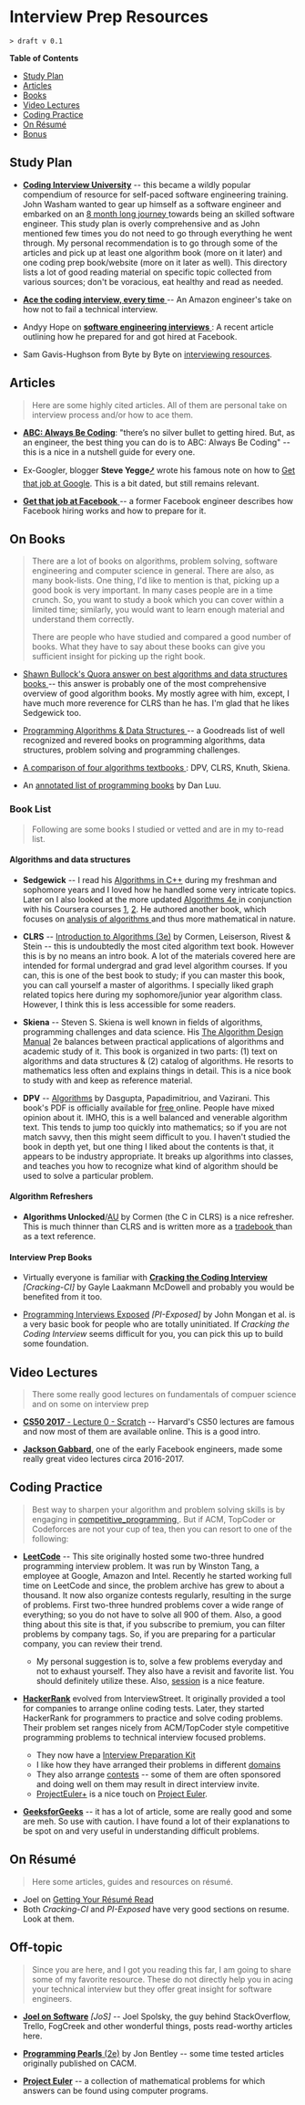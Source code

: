 Interview Prep Resources
========================
`> draft v 0.1`

**Table of Contents**
- [Study Plan](#study-Plan)
- [Articles](#articles)
- [Books](#on-books)
- [Video Lectures](#video-lectures)
- [Coding Practice](#coding-practice)
- [On Résumé](#on-resume)
- [Bonus](#off-topic)


## Study Plan
- **[Coding Interview University](https://github.com/jwasham/coding-interview-university)** -- this became a wildly 
popular compendium of resource for self-paced software engineering training. John Washam wanted to gear up himself 
as a software engineer and embarked on an [8 month long journey
](https://medium.freecodecamp.org/why-i-studied-full-time-for-8-months-for-a-google-interview-cc662ce9bb13) 
towards being an skilled software engineer. This study plan is overly comprehensive and as John mentioned few times 
you do not need to go through everything he went through. My personal recommendation is to go through some of the 
articles and pick up at least one algorithm book (more on it later) and one coding prep book/website (more on it later 
as well). This directory lists a lot of good reading material on specific topic collected from various sources; don't be 
voracious, eat healthy and read as needed. 

- [**Ace the coding interview, every time**
](https://medium.com/@nickciubotariu/ace-the-coding-interview-every-time-d169ce1fd3fc) -- An Amazon engineer's take on
how not to fail a technical interview. 

- Andyy Hope on [**software engineering interviews**
](https://medium.freecodecamp.org/software-engineering-interviews-744380f4f2af): A recent article outlining how he 
prepared for and got hired at Facebook. 

- Sam Gavis-Hughson from Byte by Byte on [interviewing resources](https://www.byte-by-byte.com/interviewing-resources/).
 

## Articles
> Here are some highly cited articles. All of them are personal take on interview process and/or how to ace them. 

- [**ABC: Always Be Coding**](https://medium.com/always-be-coding/abc-always-be-coding-d5f8051afce2): "there’s no silver bullet to getting 
hired. But, as an engineer, the best thing you can do is to ABC: Always Be Coding" -- this is a nice in a nutshell 
guide for every one. 

- Ex-Googler, blogger **Steve Yegge**[⭷](https://en.wikipedia.org/wiki/Steve_Yegge) wrote his famous note on how to 
[Get that job at Google](http://steve-yegge.blogspot.com/2008/03/get-that-job-at-google.html). This is a bit dated, 
but still remains relevant.

- [**Get that job at Facebook**
](https://www.facebook.com/notes/facebook-engineering/get-that-job-at-facebook/10150964382448920) -- a former Facebook
engineer describes how Facebook hiring works and how to prepare for it. 



## On Books
> There are a lot of books on algorithms, problem solving, software engineering and computer science in general. There 
are also, as many book-lists. One thing, I'd like to mention is that, picking up a good book is very important. In many
cases people are in a time crunch. So, you want to study a book which you can cover within a limited time; similarly,
you would want to learn enough material and understand them correctly. 
>
> There are people who have studied and compared a good number of books. What they have to say about these books can 
give you sufficient insight for  picking up the right book. 

- [Shawn Bullock's Quora answer on best algorithms and data structures books
](https://www.quora.com/What-are-the-best-books-on-algorithms-and-data-structures/answer/Shawn-Bullock-7) -- this 
answer is probably one of the most comprehensive overview of good algorithm books. My mostly agree with him, except, I 
have much more reverence for CLRS than he has. I'm glad that he likes Sedgewick too. 

- [Programming Algorithms & Data Structures
](https://www.goodreads.com/list/show/126971.Programming_Algorithms_Data_Structures) -- a Goodreads list of well 
recognized and revered books on programming algorithms, data structures, problem solving and programming challenges.

- [A comparison of four algorithms textbooks
](https://porgionesanke.wordpress.com/2016/07/11/a-comparison-of-four-algorithms-textbooks/): DPV, CLRS, Knuth, Skiena.
- An [annotated list of programming books](https://danluu.com/programming-books/) by Dan Luu.

### Book List
> Following are some books I studied or vetted and are in my to-read list.

#### Algorithms and data structures

- **Sedgewick** -- I read his [Algorithms in C++](http://a.co/d/9cUnqJI) during my freshman and sophomore years and I 
loved how he handled some very intricate topics. Later on I also looked at the more updated [Algorithms 4e
](http://a.co/d/0LDYqsh) in conjunction with his Coursera courses [1](https://www.coursera.org/learn/algorithms-part1), 
[2](https://www.coursera.org/learn/algorithms-part2). He authored another book, which focuses on [analysis of algorithms
](http://aofa.cs.princeton.edu/) and thus more mathematical in nature. 

- **CLRS** -- [Introduction to Algorithms (3e)](http://a.co/d/aVnF8Eu) by Cormen, Leiserson, Rivest & Stein -- this is 
undoubtedly the most cited algorithm text book. However this is by no means an intro book. A lot of the materials 
covered here are intended for formal undergrad and grad level algorithm courses. If you can, this is one of the best 
book to study; if you can master this book, you can call yourself a master of algorithms.  I specially liked graph 
related topics here during my sophomore/junior year algorithm class. However, I think this is less accessible for some 
readers.

- **Skiena** -- Steven S. Skiena is well known in fields of algorithms, programming challenges and data science. His 
[The Algorithm Design Manual](http://www.algorist.com/) 2e balances between practical applications of algorithms and 
academic study of it. This book is organized in two parts: (1) text on algorithms and data structures & (2) catalog of 
algorithms. He resorts to mathematics less often and explains things in detail. This is a nice book to study with and 
keep as reference material. 

- **DPV** -- [Algorithms](http://cseweb.ucsd.edu/~dasgupta/book/index.html) by Dasgupta, Papadimitriou, and Vazirani. 
This book's PDF is officially available for [free
](http://algorithmics.lsi.upc.edu/docs/Dasgupta-Papadimitriou-Vazirani.pdf) online. People have mixed opinion about it. 
IMHO, this is a well balanced and venerable algorithm text. This tends to jump too quickly into mathematics; so if you 
are not match savvy, then this might seem difficult to you. I haven't studied the book in depth yet, but one thing I 
liked about the contents is that, it appears to be industry appropriate. It breaks up algorithms into classes, 
and teaches you how to recognize what kind of algorithm should be used to solve a particular problem.

#### Algorithm Refreshers

- **Algorithms Unlocked**/[AU](http://a.co/d/egtBmR0) by Cormen (the C in CLRS) is a nice refresher. This is much 
thinner than CLRS and is written more as a [tradebook
](https://www.quora.com/Whats-the-difference-between-algorithm-books-CLRS-and-the-Algorithms-Unlocked/answers/7930807) 
than as a text reference. 

#### Interview Prep Books

- Virtually everyone is familiar with [**Cracking the Coding Interview**](http://a.co/d/73OhN0n) *[Cracking-CI]* by Gayle Laakmann 
McDowell and probably you would be benefited from it too. 

- [Programming Interviews Exposed](http://a.co/d/67c44hm) *[PI-Exposed]* by John Mongan et al. is a very basic book for people who are
totally uninitiated. If *Cracking the Coding Interview* seems difficult for you, you can pick this up to build some 
foundation. 



## Video Lectures

> There some really good lectures on fundamentals of compuer science and on some on interview prep

- [**CS50 2017** - Lecture 0 - Scratch](https://www.youtube.com/watch?v=y62zj9ozPOM) -- Harvard's CS50 lectures are 
famous and now most of them are available online. This is a good intro. 

- [**Jackson Gabbard**](https://www.youtube.com/channel/UCcdCkJKXlRoXVD03eo-q8mQ/videos), one of the early Facebook 
engineers, made some really great video lectures circa 2016-2017.



## Coding Practice

> Best way to sharpen your algorithm and problem solving skills is by engaging in [competitive_programming
](https://en.wikipedia.org/wiki/Competitive_programming). But if ACM, TopCoder or Codeforces are not your cup of tea,
then you can resort to one of the following:

- [**LeetCode**](https://leetcode.com/problemset/all/) -- This site originally hosted some two-three hundred programming
interview problem. It was run by Winston Tang, a employee at Google, Amazon and Intel. Recently he started working 
full time on LeetCode and since, the problem archive has grew to about a thousand. It now also organize contests 
regularly, resulting in the surge of problems. First two-three hundred problems cover a wide range of everything; so you
do not have to solve all 900 of them. Also, a good thing about this site is that, if you subscribe to premium, you can 
filter problems by company tags. So, if you are preparing for a particular company, you can review their trend. 
  - My personal suggestion is to, solve a few problems everyday and not to exhaust yourself. They also have a revisit 
  and favorite list. You should definitely utilize these. Also, [session](https://leetcode.com/session/) is a nice 
  feature. 
  
- [**HackerRank**](https://www.hackerrank.com/) evolved from InterviewStreet. It originally provided a tool for 
companies to arrange online coding tests. Later, they started HackerRank for programmers to practice and solve coding
problems. Their problem set ranges nicely from ACM/TopCoder style competitive programming problems to technical 
interview focused problems. 
  - They now have a [Interview Preparation Kit](https://www.hackerrank.com/interview/interview-preparation-kit)
  - I like how they have arranged their problems in different [domains](https://www.hackerrank.com/domains/)
  - They also arrange [contests](https://www.hackerrank.com/contests) -- some of them are often sponsored and doing well
  on them may result in direct interview invite. 
  - [ProjectEuler+](https://www.hackerrank.com/contests/projecteuler/challenges?) is a nice touch on [Project 
  Euler](https://projecteuler.net). 
  
- [**GeeksforGeeks**](https://www.geeksforgeeks.org/) -- it has a lot of article, some are really good and some are meh.
So use with caution. I have found a lot of their explanations to be spot on and very useful in understanding difficult 
problems.  

## On Résumé
> Here some articles, guides and resources on résumé. 

- Joel on [Getting Your Résumé Read](https://www.joelonsoftware.com/2004/01/26/getting-your-resume-read/)
- Both *Cracking-CI* and *PI-Exposed* have very good sections on resume. Look at them. 



## Off-topic
> Since you are here, and I got you reading this far, I am going to share some of my favorite resource. These do not 
directly help you in acing your technical interview but they offer great insight for software engineers.

- [**Joel on Software**](https://www.joelonsoftware.com/) *[JoS]* -- Joel Spolsky, the guy behind StackOverflow, 
Trello, FogCreek and other wonderful things, posts read-worthy articles here. 

- [**Programming Pearls** (2e)](http://a.co/d/dVi3IYb) by Jon Bentley -- some time tested articles originally published 
on CACM. 

- [**Project Euler**](https://projecteuler.net) -- a collection of mathematical problems for which answers can be found
using computer programs. 